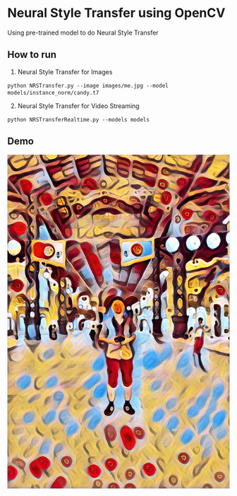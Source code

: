 # Neural Style Transfer using OpenCV
Using pre-trained model to do Neural Style Transfer

## How to run

1. Neural Style Transfer for Images

```
python NRSTransfer.py --image images/me.jpg --model models/instance_norm/candy.t7
```
2. Neural Style Transfer for Video Streaming

```
python NRSTransferRealtime.py --models models
```

## Demo 
![](output.png)